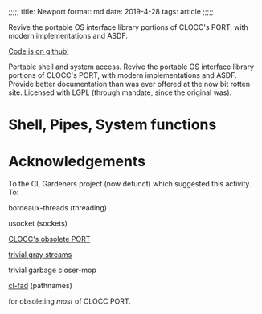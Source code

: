 ;;;;;
title: Newport
format: md
date: 2019-4-28
tags: article
;;;;;

Revive the portable OS interface library portions of CLOCC's PORT, with
modern implementations and ASDF.

[Code is on github!](https://github.com/equwal/Newport)


Portable shell and system access. Revive the portable OS interface library
portions of CLOCC's PORT, with modern implementations and ASDF. Provide better
documentation than was ever offered at the now bit rotten site. Licensed with
LGPL (through mandate, since the original was).

# Shell, Pipes, System functions

<TEMPL>

# Acknowledgements

To the CL Gardeners project (now defunct) which suggested this activity. To:

bordeaux-threads (threading)

usocket (sockets)

[CLOCC's obsolete PORT](http://clocc.sourceforge.net/dist/port.html)

[trivial gray streams](https://github.com/trivial-gray-streams/trivial-gray-streams)

trivial garbage
closer-mop

[cl-fad](https://github.com/edicl/cl-fad) (pathnames)

for obsoleting *most* of CLOCC PORT.
